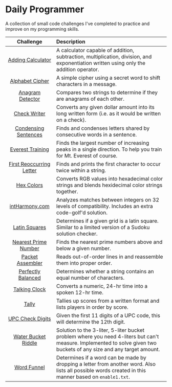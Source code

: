 # Daily Programmer

A collection of small code challenges I've completed to practice and improve on my programming skills.


| Challenge | Description |
|:---------:|:------------|
|[Adding Calculator](adding-calculator/)| A calculator capable of addition, subtraction, multiplication, division, and exponentiation written using only the addition operator.|
|[Alphabet Cipher](alphabet-cipher/)| A simple cipher using a secret word to shift characters in a message.|
|[Anagram Detector](anagram-detector/)| Compares two strings to determine if they are anagrams of each other.|
|[Check Writer](check-writer/)| Converts any given dollar amount into its long written form (i.e. as it would be written on a check). |
|[Condensing Sentences](condensing-sentences/)| Finds and condenses letters shared by consecutive words in a sentence. |
|[Everest Training](everest-training/)| Finds the largest number of increasing peaks in a single direction. To help you train for Mt. Everest of course. |
|[First Reoccurring Letter](first-reoccurring-letter/)| Finds and prints the first character to occur twice within a string.|
|[Hex Colors](hex-colors/)|Converts RGB values into hexadecimal color strings and blends hexidecimal color strings together. |
|[intHarmony.com](int-harmony/)| Analyzes matches between integers on 32 levels of compatibility. Includes an extra code-golf'd solution. |
|[Latin Squares](latin-squares/)|Determines if a given grid is a latin square. Similar to a limited version of a Sudoku solution checker.|
|[Nearest Prime Number](nearest-prime-numbers/)| Finds the nearest prime numbers above and below a given number. |
|[Packet Assembler](packet-assembler/)| Reads out-of-order lines in and reassemble them into proper order.|
|[Perfectly Balanced](perfectly-balanced/)|Determines whether a string contains an equal number of characters.|
|[Talking Clock](talking-clock/)| Converts a numeric, 24-hr time into a spoken 12-hr time.|
|[Tally](tally/)| Tallies up scores from a written format and lists players in order by score.|
|[UPC Check Digits](upc-check-digits)|Given the first 11 digits of a UPC code, this will determine the 12th digit.|
|[Water Bucket Riddle](water-bucket-riddle/)| Solution to the 3-liter, 5-liter bucket problem where you need 4-liters but can't measure. Implemented to solve given two buckets of any size and any target amount.|
|[Word Funnel](word-funnel/)| Determines if a word can be made by dropping a letter from another word. Also lists all possible words created in this manner based on `enable1.txt`. |
